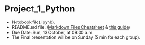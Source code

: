 # Project_1_Python
- Notebook file(.ipynb).
- README.md file. ([Markdown Files Cheatsheet](https://github.com/adam-p/markdown-here/wiki/Markdown-Cheatsheet) & [this guide](https://daringfireball.net/projects/markdown/syntax#header))
- Due Date: Sun, 13 October, at 09:00 a.m.
- The Final presentation will be on Sunday (5 min for each group).